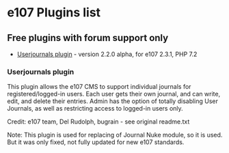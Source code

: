 # e107 Plugins list


## Free plugins with forum support only 

* [Userjournals plugin](https://github.com/e107-plugins/userjournals) - version 2.2.0 alpha, for e107 2.3.1, PHP 7.2  




### Userjournals plugin

This plugin allows the e107 CMS to support individual journals for
registered/logged-in users. Each user gets their own journal, and
can write, edit, and delete their entries. Admin has the option of
totally disabling User Journals, as well as restricting access to
logged-in users only.

Credit: e107 team, Del Rudolph, bugrain - see original readme.txt

Note: This plugin is used for replacing of Journal Nuke module, so it is used. But it was only fixed, not fully updated for new e107 standards. 

